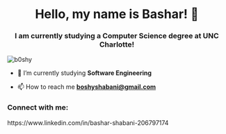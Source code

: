 <h1 align="center">Hello, my name is Bashar! 👋</h1>
<h3 align="center">I am currently studying a Computer Science degree at UNC Charlotte!</h3>

<p align="left"> <img src="https://komarev.com/ghpvc/?username=b0shy" alt="b0shy" /> </p>

- 🌱 I’m currently studying **Software Engineering**

- 📫 How to reach me **boshyshabani@gmail.com**

<h3 align="left">Connect with me:</h3>
<p align="left">
https://www.linkedin.com/in/bashar-shabani-206797174
</p>
